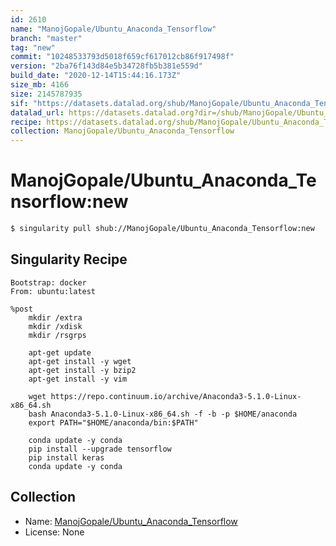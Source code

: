 ```yaml
---
id: 2610
name: "ManojGopale/Ubuntu_Anaconda_Tensorflow"
branch: "master"
tag: "new"
commit: "10248533793d5018f659cf617012cb86f917498f"
version: "2ba76f143d84e5b34728fb5b381e559d"
build_date: "2020-12-14T15:44:16.173Z"
size_mb: 4166
size: 2145787935
sif: "https://datasets.datalad.org/shub/ManojGopale/Ubuntu_Anaconda_Tensorflow/new/2020-12-14-10248533-2ba76f14/2ba76f143d84e5b34728fb5b381e559d.simg"
datalad_url: https://datasets.datalad.org?dir=/shub/ManojGopale/Ubuntu_Anaconda_Tensorflow/new/2020-12-14-10248533-2ba76f14/
recipe: https://datasets.datalad.org/shub/ManojGopale/Ubuntu_Anaconda_Tensorflow/new/2020-12-14-10248533-2ba76f14/Singularity
collection: ManojGopale/Ubuntu_Anaconda_Tensorflow
---
```


# ManojGopale/Ubuntu_Anaconda_Tensorflow:new

```bash
$ singularity pull shub://ManojGopale/Ubuntu_Anaconda_Tensorflow:new
```

## Singularity Recipe

```singularity
Bootstrap: docker
From: ubuntu:latest

%post
	mkdir /extra
	mkdir /xdisk
	mkdir /rsgrps

	apt-get update
	apt-get install -y wget
	apt-get install -y bzip2
	apt-get install -y vim

	wget https://repo.continuum.io/archive/Anaconda3-5.1.0-Linux-x86_64.sh
	bash Anaconda3-5.1.0-Linux-x86_64.sh -f -b -p $HOME/anaconda
	export PATH="$HOME/anaconda/bin:$PATH"

	conda update -y conda
	pip install --upgrade tensorflow
	pip install keras
	conda update -y conda
```

## Collection

 - Name: [ManojGopale/Ubuntu_Anaconda_Tensorflow](https://github.com/ManojGopale/Ubuntu_Anaconda_Tensorflow)
 - License: None

